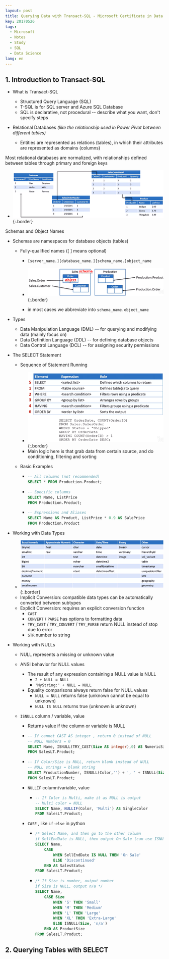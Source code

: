 ```yaml
---
layout: post
title: Querying Data with Transact-SQL - Microsoft Certificate in Data Science 2 
key: 20170526
tags:
  - Microsoft
  - Notes
  - Study
  - SQL
  - Data Science
lang: en
---
```








## 1. Introduction to Transact-SQL

- What is Transact-SQL

  - Structured Query Language (SQL)
  - T-SQL is for SQL server and Azure SQL Database
  - SQL is declarative, not procedural -- describe what you want, don't specify steps

- Relational Databases *(like the relationship used in Power Pivot between different tables)*

  - Entities are represented as relations (tables), in which their attributes are represented as domains (columns)


Most relational databases are normalized, with relationships defined between tables through primary and foreign keys
- ![](https://github.com/YestinYang/YestinYang.github.io/raw/master/screenshots/2017-05-26_E52EF56E1041.png){:.border}

Schemas and Object Names

- Schemas are namespaces for database objects (tables)

  - Fully-qualified names ([ ] means optional)

      - ```sql
        [server_name.][database_name.][schema_name.]object_name
        ```

      - ![](https://github.com/YestinYang/YestinYang.github.io/raw/master/screenshots/2017-05-26_689F8A592354.png){:.border}

      - in most cases we abbreviate into `schema_name.object_name` 

- Types
    - Data Manipulation Language (DML) -- for querying and modifying data (mainly focus on)
  - Data Definition Language (DDL) -- for defining database objects
  - Data Control Language (DCL) -- for assigning security permissions


- The SELECT Statement
  - Sequence of Statement Running

    - ![](https://github.com/YestinYang/YestinYang.github.io/raw/master/screenshots/2017-05-26_9605A65C32DC.png){:.border}
    - Main logic here is that grab data from certain source, and do conditioning, filtering and sorting

  - Basic Examples

    - ```sql
      -- All columns (not recommended)
      SELECT * FROM Production.Product;
      ```

    - ```sql
      -- Specific columns
      SELECT Name, ListPrice
      FROM Production.Product;
      ```

    - ```sql
      -- Expressions and Aliases
      SELECT Name AS Product, ListPrice * 0.9 AS SalePrice
      FROM Production.Product
      ```

- Working with Data Types

  - ![](https://github.com/YestinYang/YestinYang.github.io/raw/master/screenshots/2017-05-26_459E8DC2A653.png){:.border}
  - Implicit Conversion: compatible data types can be automatically converted between subtypes
  - Explicit Conversion: requires an explicit conversion function
    - `CAST` 
    - `CONVERT` / `PARSE` has options to formatting data
    - `TRY_CAST` /  `TRY_CONVERT`  / `TRY_PARSE` return NULL instead of stop due to error
    - `STR` number to string

- Working with NULLs

  - NULL represents a missing or unknown value

  - ANSI behavior for NULL values

    - The result of any expression containing a NULL value is NULL
      - `2 + NULL = NULL`
      - `'MyString:' + NULL = NULL`
    - Equality comparisons always return false for NULL values
      - `NULL = NULL` returns false (unknown cannot be equal to unknown)
      - `NULL IS NULL` returns true (unknown is unknown)

  - `ISNULL` column / variable, value

    - Returns value if the column or variable is NULL

    - ```sql
      -- If cannot CAST AS integer , return 0 instead of NULL
      -- NULL numbers = 0
      SELECT Name, ISNULL(TRY_CAST(Size AS integer),0) AS NumericSize
      FROM SalesLT.Product;
      ```

    - ```sql
      -- If Color/Size is NULL, return blank instead of NULL
      -- NULL strings = blank string
      SELECT ProductionNumber, ISNULL(Color,'') + ', ' + ISNULL(Size,'') AS NumericSize
      FROM SalesLT.Product;
      ```

    - `NULLIF` column/variable, value

      - ```sql
        -- If Color is Multi, make it as NULL is output
        -- Multi color = NULL
        SELECT Name, NULLIF(Color, 'Multi') AS SingleColor
        FROM SalesLT.Product;
        ```

    - `CASE` , like `if-else` in python

      - ```sql
        /* Select Name, and then go to the other column
        if SellEndDate is NULL, then output On Sale (can use ISNULL function), otherwise Discontinued, in SalesStatus column */
        SELECT Name,
        	CASE
        		WHEN SellEndDate IS NULL THEN 'On Sale'
        		ELSE 'Discontinued'
        	END AS SalesStatus
        FROM SalesLT.Product;
        ```

      - ```sql
        /* If Size is number, output number
        if Size is NULL, output n/a */
        SELECT Name,
        	CASE Size
        		WHEN 'S' THEN 'Small'
        		WHEN 'M' THEN 'Medium'
        		WHEN 'L' THEN 'Large'
        		WHEN 'XL' THEN 'Extra-Large'
        		ELSE ISNULL(Size, 'n/a')
        	END AS ProductSize
        FROM SalesLT.Product;
        ```



## 2. Querying Tables with SELECT

